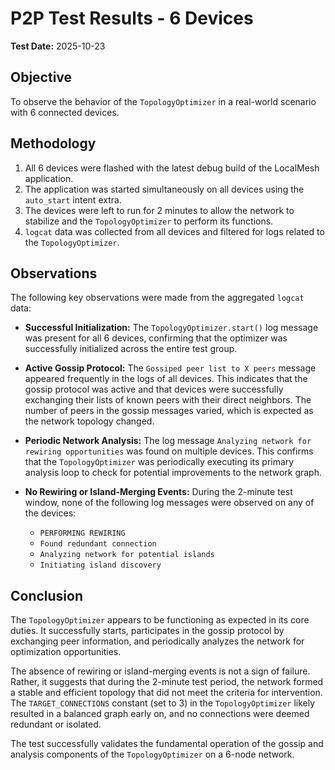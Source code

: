 # P2P Test Results - 6 Devices

**Test Date:** 2025-10-23

## Objective

To observe the behavior of the `TopologyOptimizer` in a real-world scenario with 6 connected devices.

## Methodology

1.  All 6 devices were flashed with the latest debug build of the LocalMesh application.
2.  The application was started simultaneously on all devices using the `auto_start` intent extra.
3.  The devices were left to run for 2 minutes to allow the network to stabilize and the `TopologyOptimizer` to perform its functions.
4.  `logcat` data was collected from all devices and filtered for logs related to the `TopologyOptimizer`.

## Observations

The following key observations were made from the aggregated `logcat` data:

*   **Successful Initialization:** The `TopologyOptimizer.start()` log message was present for all 6 devices, confirming that the optimizer was successfully initialized across the entire test group.

*   **Active Gossip Protocol:** The `Gossiped peer list to X peers` message appeared frequently in the logs of all devices. This indicates that the gossip protocol was active and that devices were successfully exchanging their lists of known peers with their direct neighbors. The number of peers in the gossip messages varied, which is expected as the network topology changed.

*   **Periodic Network Analysis:** The log message `Analyzing network for rewiring opportunities` was found on multiple devices. This confirms that the `TopologyOptimizer` was periodically executing its primary analysis loop to check for potential improvements to the network graph.

*   **No Rewiring or Island-Merging Events:** During the 2-minute test window, none of the following log messages were observed on any of the devices:
    *   `PERFORMING REWIRING`
    *   `Found redundant connection`
    *   `Analyzing network for potential islands`
    *   `Initiating island discovery`

## Conclusion

The `TopologyOptimizer` appears to be functioning as expected in its core duties. It successfully starts, participates in the gossip protocol by exchanging peer information, and periodically analyzes the network for optimization opportunities.

The absence of rewiring or island-merging events is not a sign of failure. Rather, it suggests that during the 2-minute test period, the network formed a stable and efficient topology that did not meet the criteria for intervention. The `TARGET_CONNECTIONS` constant (set to 3) in the `TopologyOptimizer` likely resulted in a balanced graph early on, and no connections were deemed redundant or isolated.

The test successfully validates the fundamental operation of the gossip and analysis components of the `TopologyOptimizer` on a 6-node network.